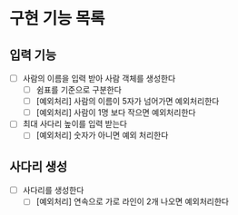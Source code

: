 # 구현 기능 목록
## 입력 기능
- [ ] 사람의 이름을 입력 받아 사람 객체를 생성한다
    - [ ] 쉼표를 기준으로 구분한다
    - [ ] [예외처리] 사람의 이름이 5자가 넘어가면 예외처리한다
    - [ ] [예외처리] 사람이 1명 보다 작으면 예외처리한다
- [ ] 최대 사다리 높이를 입력 받는다
    - [ ] [예외처리] 숫자가 아니면 예외 처리한다

## 사다리 생성
- [ ] 사다리를 생성한다
    - [ ] [예외처리] 연속으로 가로 라인이 2개 나오면 예외처리한다
